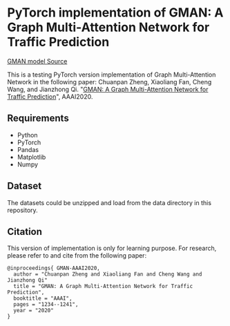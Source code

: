 # PyTorch implementation of GMAN: A Graph Multi-Attention Network for Traffic Prediction
[GMAN model Source](https://github.com/VincLee8188/GMAN-PyTorch)

This is a testing PyTorch version implementation of Graph Multi-Attention Network in the following paper: Chuanpan Zheng, Xiaoliang Fan, Cheng Wang, and Jianzhong Qi. "[GMAN: A Graph Multi-Attention Network for Traffic Prediction](https://arxiv.org/abs/1911.08415)", AAAI2020.

##  Requirements
* Python
* PyTorch
* Pandas
* Matplotlib
* Numpy

## Dataset

The datasets could be  unzipped and load from the data directory in this repository.




## Citation

This version of implementation is only for learning purpose. For research, please refer to  and  cite from the following paper:
```
@inproceedings{ GMAN-AAAI2020,
  author = "Chuanpan Zheng and Xiaoliang Fan and Cheng Wang and Jianzhong Qi"
  title = "GMAN: A Graph Multi-Attention Network for Traffic Prediction",
  booktitle = "AAAI",
  pages = "1234--1241",
  year = "2020"
}
```

